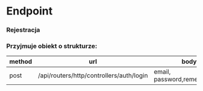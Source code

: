 # Endpoint


### Rejestracja
### Przyjmuje obiekt o strukturze:
| method | url                                      | body                        |
|--------|------------------------------------------|-----------------------------|
| post   | /api/routers/http/controllers/auth/login | email, password,remember_me |



